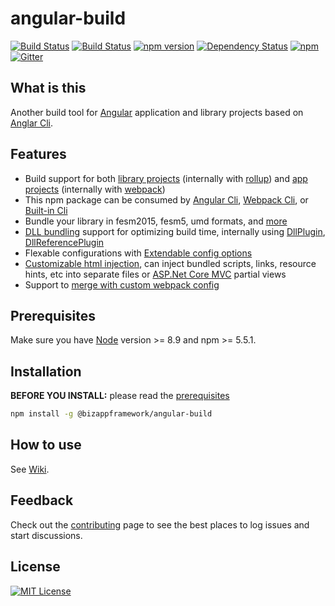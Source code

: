angular-build
=====================

<!-- Badges section here. -->
<!-- [![Build status](https://img.shields.io/appveyor/ci/mmzliveid/angular-build.svg?label=appveyor)](https://ci.appveyor.com/project/mmzliveid/angular-build) -->
[![Build Status](https://bizappframework.visualstudio.com/Home/_apis/build/status/BizAppFramework.angular-build)](https://bizappframework.visualstudio.com/Home/_build/latest?definitionId=34)
[![Build Status](https://img.shields.io/travis/BizAppFramework/angular-build/master.svg?label=travis)](https://travis-ci.org/BizAppFramework/angular-build)
[![npm version](https://badge.fury.io/js/%40bizappframework%2Fangular-build.svg)](https://badge.fury.io/js/%40bizappframework%2Fangular-build)
[![Dependency Status](https://david-dm.org/bizappframework/angular-build.svg)](https://david-dm.org/bizappframework/angular-build)
[![npm](https://img.shields.io/npm/dm/@bizappframework/angular-build.svg)](https://www.npmjs.com/package/@bizappframework/angular-build)
[![Gitter](https://badges.gitter.im/BizAppFramework/angular-build.svg)](https://gitter.im/BizAppFramework/angular-build?utm_source=badge&utm_medium=badge&utm_campaign=pr-badge)

What is this
---------------

Another build tool for [Angular](https://github.com/angular/angular) application and library projects based on [Anglar Cli](https://github.com/angular/angular-cli).

Features
---------------

- Build support for both [library projects](https://github.com/BizAppFramework/angular-build/wiki/Build-Library-Projects) (internally with [rollup](https://github.com/rollup/rollup)) and [app projects](https://github.com/BizAppFramework/angular-build/wiki/Build-App-Projects) (internally with [webpack](https://github.com/webpack/webpack))
- This npm package can be consumed by [Angular Cli](https://github.com/BizAppFramework/angular-build/wiki/Angular-CLI-Integration), [Webpack Cli](https://github.com/BizAppFramework/angular-build/wiki/Webpack-CLI-Integration), or [Built-in Cli](https://github.com/BizAppFramework/angular-build/wiki/Build-with-Built-in-CLI)
- Bundle your library in fesm2015, fesm5, umd formats, and [more](https://github.com/BizAppFramework/angular-build/wiki/Build-Library-Projects)
- [DLL bundling](https://github.com/BizAppFramework/angular-build/wiki/DLL-Bundling) support for optimizing build time, internally using [DllPlugin](https://github.com/webpack/docs/wiki/list-of-plugins#dllplugin), [DllReferencePlugin](https://github.com/webpack/docs/wiki/list-of-plugins#dllreferenceplugin)
- Flexable configurations with [Extendable config options](https://github.com/BizAppFramework/angular-build/wiki/Extending-Configs) 
- [Customizable html injection](https://github.com/BizAppFramework/angular-build/wiki/Custom-Html-Injection), can inject bundled scripts, links, resource hints, etc into separate files or [ASP.Net Core MVC](https://docs.microsoft.com/en-us/aspnet/core/mvc/overview) partial views
- Support to [merge with custom webpack config](https://github.com/BizAppFramework/angular-build/wiki/Merge-with-Custom-Webpack-Config)

Prerequisites
---------------

Make sure you have [Node](https://nodejs.org/en/download/) version >= 8.9 and npm >= 5.5.1.

Installation
---------------

**BEFORE YOU INSTALL:** please read the [prerequisites](#prerequisites)

```bash
npm install -g @bizappframework/angular-build
```

How to use
---------------

See [Wiki](https://github.com/BizAppFramework/angular-build/wiki).

Feedback
---------------

Check out the [contributing](https://github.com/BizAppFramework/angular-build/blob/master/CONTRIBUTING.md) page to see the best places to log issues and start discussions.

License
---------------

[![MIT License](https://img.shields.io/badge/license-MIT-blue.svg?style=flat)](/LICENSE)
